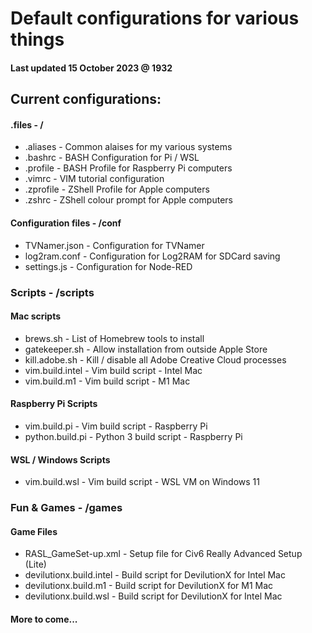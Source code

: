 # Default configurations for various things

#### Last updated 15 October 2023 @ 1932

## Current configurations:

#### .files                     - /
* .aliases                      - Common alaises for my various systems
* .bashrc                       - BASH Configuration for Pi / WSL
* .profile                      - BASH Profile for Raspberry Pi computers
* .vimrc                        - VIM tutorial configuration
* .zprofile                     - ZShell Profile for Apple computers
* .zshrc                        - ZShell colour prompt for Apple computers

#### Configuration files        -  /conf
* TVNamer.json                  - Configuration for TVNamer
* log2ram.conf                  - Configuration for Log2RAM for SDCard saving
* settings.js                   - Configuration for Node-RED 

### Scripts                     - /scripts
#### Mac scripts                
* brews.sh                      - List of Homebrew tools to install
* gatekeeper.sh                 - Allow installation from outside Apple Store
* kill.adobe.sh                 - Kill / disable all Adobe Creative Cloud processes
* vim.build.intel               - Vim build script - Intel Mac
* vim.build.m1                  - Vim build script - M1 Mac
#### Raspberry Pi Scripts          
* vim.build.pi                  - Vim build script - Raspberry Pi
* python.build.pi               - Python 3 build script - Raspberry Pi
#### WSL / Windows Scripts
* vim.build.wsl			        - Vim build script - WSL VM on Windows 11

### Fun & Games                 - /games
#### Game Files
* RASL_GameSet-up.xml           - Setup file for Civ6 Really Advanced Setup (Lite)
* devilutionx.build.intel       - Build script for DevilutionX for Intel Mac
* devilutionx.build.m1          - Build script for DevilutionX for M1 Mac
* devilutionx.build.wsl         - Build script for DevilutionX for Intel Mac
 
#### More to come...

